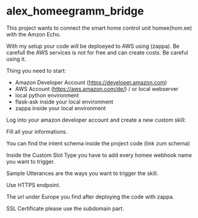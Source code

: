 # alex_homeegramm_bridge
This project wants to connect the smart home control unit homee(hom.ee) with the Amzon Echo.

With my setup your code will be deploeyed to AWS using (zappa). Be carefull the AWS services is not for free and can create costs. Be careful using it.

Thing you need to start:
- Amazon Developer Account (https://developer.amazon.com)
- AWS Account (https://aws.amazon.com/de/) / or local webserver
- local python environment
- flask-ask inside your local environment
- zappa inside your local environment


Log into your amazon developer account and create a new custom skill:

Fill all your informations.

You can find the intent schema inside the project code (link zum schema)

Inside the Custom Slot Type you have to add every homee webhook name you want to trigger.

Sample Utterances are the ways you want to trigger the skill.

Use HTTPS endpoint.

The url under Europe you find after deploying the code with zappa.

SSL Certificate please use the subdomain part.
